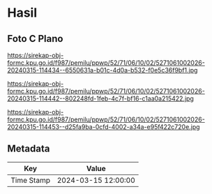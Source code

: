 # Hasil

## Foto C Plano

https://sirekap-obj-formc.kpu.go.id/f987/pemilu/ppwp/52/71/06/10/02/5271061002026-20240315-114434--6550631a-b01c-4d0a-b532-f0e5c36f9bf1.jpg

https://sirekap-obj-formc.kpu.go.id/f987/pemilu/ppwp/52/71/06/10/02/5271061002026-20240315-114442--802248fd-1feb-4c7f-bf16-c1aa0a215422.jpg

https://sirekap-obj-formc.kpu.go.id/f987/pemilu/ppwp/52/71/06/10/02/5271061002026-20240315-114453--d25fa9ba-0cfd-4002-a34a-e95f422c720e.jpg


## Metadata

| Key        | Value               |
| ---------- | ------------------- |
| Time Stamp | 2024-03-15 12:00:00 |



